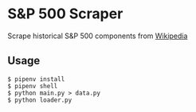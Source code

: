 # S&P 500 Scraper

Scrape historical S&P 500 components from [Wikipedia](https://en.wikipedia.org/wiki/List_of_S&P_500_companies)

## Usage

```
$ pipenv install
$ pipenv shell
$ python main.py > data.py
$ python loader.py
```